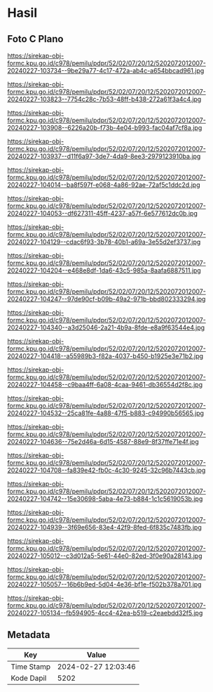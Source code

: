 # Hasil

## Foto C Plano

https://sirekap-obj-formc.kpu.go.id/c978/pemilu/pdpr/52/02/07/20/12/5202072012007-20240227-103734--9be29a77-4c17-472a-ab4c-a654bbcad961.jpg

https://sirekap-obj-formc.kpu.go.id/c978/pemilu/pdpr/52/02/07/20/12/5202072012007-20240227-103823--7754c28c-7b53-48ff-b438-272a61f3a4c4.jpg

https://sirekap-obj-formc.kpu.go.id/c978/pemilu/pdpr/52/02/07/20/12/5202072012007-20240227-103908--6226a20b-f73b-4e04-b993-fac04af7cf8a.jpg

https://sirekap-obj-formc.kpu.go.id/c978/pemilu/pdpr/52/02/07/20/12/5202072012007-20240227-103937--d11f6a97-3de7-4da9-8ee3-2979123910ba.jpg

https://sirekap-obj-formc.kpu.go.id/c978/pemilu/pdpr/52/02/07/20/12/5202072012007-20240227-104014--ba8f597f-e068-4a86-92ae-72af5c1ddc2d.jpg

https://sirekap-obj-formc.kpu.go.id/c978/pemilu/pdpr/52/02/07/20/12/5202072012007-20240227-104053--df627311-45ff-4237-a57f-6e577612dc0b.jpg

https://sirekap-obj-formc.kpu.go.id/c978/pemilu/pdpr/52/02/07/20/12/5202072012007-20240227-104129--cdac6f93-3b78-40b1-a69a-3e55d2ef3737.jpg

https://sirekap-obj-formc.kpu.go.id/c978/pemilu/pdpr/52/02/07/20/12/5202072012007-20240227-104204--e468e8df-1da6-43c5-985a-8aafa6887511.jpg

https://sirekap-obj-formc.kpu.go.id/c978/pemilu/pdpr/52/02/07/20/12/5202072012007-20240227-104247--97de90cf-b09b-49a2-971b-bbd802333294.jpg

https://sirekap-obj-formc.kpu.go.id/c978/pemilu/pdpr/52/02/07/20/12/5202072012007-20240227-104340--a3d25046-2a21-4b9a-8fde-e8a9f63544e4.jpg

https://sirekap-obj-formc.kpu.go.id/c978/pemilu/pdpr/52/02/07/20/12/5202072012007-20240227-104418--a55989b3-f82a-4037-b450-b1925e3e71b2.jpg

https://sirekap-obj-formc.kpu.go.id/c978/pemilu/pdpr/52/02/07/20/12/5202072012007-20240227-104458--c9baa4ff-6a08-4caa-9461-db36554d2f8c.jpg

https://sirekap-obj-formc.kpu.go.id/c978/pemilu/pdpr/52/02/07/20/12/5202072012007-20240227-104532--25ca81fe-4a88-47f5-b883-c94990b56565.jpg

https://sirekap-obj-formc.kpu.go.id/c978/pemilu/pdpr/52/02/07/20/12/5202072012007-20240227-104636--75e2d46a-6d15-4587-88e9-8f37ffe71e4f.jpg

https://sirekap-obj-formc.kpu.go.id/c978/pemilu/pdpr/52/02/07/20/12/5202072012007-20240227-104708--fa839e42-fb0c-4c30-9245-32c96b7443cb.jpg

https://sirekap-obj-formc.kpu.go.id/c978/pemilu/pdpr/52/02/07/20/12/5202072012007-20240227-104742--15e30698-5aba-4e73-b884-1c1c5619053b.jpg

https://sirekap-obj-formc.kpu.go.id/c978/pemilu/pdpr/52/02/07/20/12/5202072012007-20240227-104939--3f69e656-83e4-42f9-8fed-6f835c7483fb.jpg

https://sirekap-obj-formc.kpu.go.id/c978/pemilu/pdpr/52/02/07/20/12/5202072012007-20240227-105012--c3d012a5-5e61-44e0-82ed-3f0e90a28143.jpg

https://sirekap-obj-formc.kpu.go.id/c978/pemilu/pdpr/52/02/07/20/12/5202072012007-20240227-105057--16b6b9ed-5d04-4e36-bf1e-f502b378a701.jpg

https://sirekap-obj-formc.kpu.go.id/c978/pemilu/pdpr/52/02/07/20/12/5202072012007-20240227-105134--fb594905-4cc4-42ea-b519-c2eaebdd32f5.jpg


## Metadata

| Key        | Value               |
| ---------- | ------------------- |
| Time Stamp | 2024-02-27 12:03:46 |
| Kode Dapil | 5202                |




